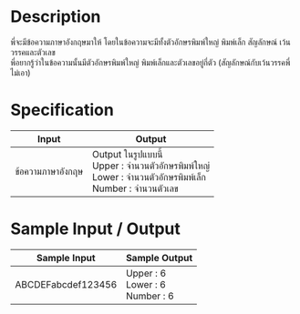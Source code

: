 # Description
พี่จะมีข้อความภาษาอังกฤษมาให้ โดยในข้อความจะมีทั้งตัวอักษรพิมพ์ใหญ่ พิมพ์เล็ก สัญลักษณ์ เว้นวรรคและตัวเลข <br>
พี่อยากรู้ว่าในข้อความนั้นมีตัวอักษรพิมพ์ใหญ่ พิมพ์เล็กและตัวเลขอยู่กี่ตัว (สัญลักษณ์กับเว้นวรรคพี่ไม่เอา)

# Specification
|Input|Output|
|-|-|
|ข้อความภาษาอังกฤษ|Output ในรูปแบบนี้ <br> Upper : จำนวนตัวอักษรพิมพ์ใหญ่ <br> Lower : จำนวนตัวอักษรพิมพ์เล็ก <br> Number  : จำนวนตัวเลข |

# Sample Input / Output
|Sample Input|Sample Output|
|-|-|
|ABCDEFabcdef123456|Upper : 6 <br> Lower : 6 <br> Number : 6|
